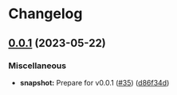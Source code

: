 # Changelog

## [0.0.1](https://github.com/steve-todorov/s3fs-nio-release/compare/v0.0.1-SNAPSHOT...v0.0.1) (2023-05-22)


### Miscellaneous

* **snapshot:** Prepare for v0.0.1 ([#35](https://github.com/steve-todorov/s3fs-nio-release/issues/35)) ([d86f34d](https://github.com/steve-todorov/s3fs-nio-release/commit/d86f34d881a76a4dca66511c8889332116f33f9b))

